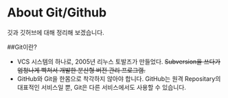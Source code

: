 # About Git/Github

깃과 깃허브에 대해 정리해 보겠습니다.

##Git이란?
- VCS 시스템의 하나로, 2005년 리누스 토발즈가 만들었다.
~~Subversion을 쓰다가 엄청나게 빡쳐서 개발한 분산형 버전 관리 프로그램.~~
- GitHub와 Git을 한몸으로 착각하지 않아야 합니다. GitHub는 원격 Repositary의 대표적인 서비스일 뿐, Git은 다른 서비스에서도 사용할 수 있습니다.

